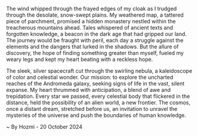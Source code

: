 
The wind whipped through the frayed edges of my cloak as I trudged through the desolate, snow-swept plains. My weathered map, a tattered piece of parchment, promised a hidden monastery nestled within the treacherous mountains ahead. Tales whispered of ancient texts and forgotten knowledge, a beacon in the dark age that had gripped our land. The journey would be fraught with peril, each day a struggle against the elements and the dangers that lurked in the shadows. But the allure of discovery, the hope of finding something greater than myself, fueled my weary legs and kept my heart beating with a reckless hope.

The sleek, silver spacecraft cut through the swirling nebula, a kaleidoscope of color and celestial wonder. Our mission: to explore the uncharted reaches of the Andromeda galaxy, seeking signs of life in the vast, silent expanse. My heart thrummed with anticipation, a blend of awe and trepidation. Every star we passed, every celestial body that flickered in the distance, held the possibility of an alien world, a new frontier. The cosmos, once a distant dream, stretched before us, an invitation to unravel the mysteries of the universe and push the boundaries of human knowledge. 

~ By Hozmi - 20 October 2024
